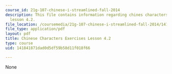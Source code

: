 ```yaml
---
course_id: 21g-107-chinese-i-streamlined-fall-2014
description: This file contains information regarding chines characters exercises
  lesson 4.2.
file_location: /coursemedia/21g-107-chinese-i-streamlined-fall-2014/141841871dad0d5df59b58d11f018f66_MIT21G_107F14_L4_st2_4.2.pdf
file_type: application/pdf
layout: pdf
title: Chinese Characters Exercises Lesson 4.2
type: course
uid: 141841871dad0d5df59b58d11f018f66

---
```

None